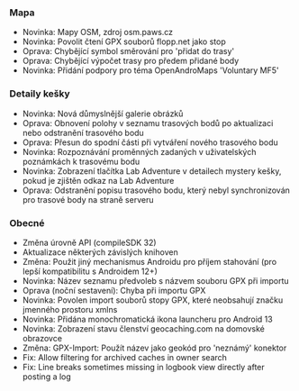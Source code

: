 ### Mapa
- Novinka: Mapy OSM, zdroj osm.paws.cz
- Novinka: Povolit čtení GPX souborů flopp.net jako stop
- Oprava: Chybějící symbol směrování pro 'přidat do trasy'
- Oprava: Chybějící výpočet trasy pro předem přidané body
- Novinka: Přidání podpory pro téma OpenAndroMaps 'Voluntary MF5'

### Detaily kešky
- Novinka: Nová důmyslnější galerie obrázků
- Oprava: Obnovení polohy v seznamu trasových bodů po aktualizaci nebo odstranění trasového bodu
- Oprava: Přesun do spodní části při vytváření nového trasového bodu
- Novinka: Rozpoznávání proměnných zadaných v uživatelských poznámkách k trasovému bodu
- Novinka: Zobrazení tlačítka Lab Adventure v detailech mystery kešky, pokud je zjištěn odkaz na Lab Adventure
- Oprava: Odstranění popisu trasového bodu, který nebyl synchronizován pro trasové body na straně serveru

### Obecné
- Změna úrovně API (compileSDK 32)
- Aktualizace některých závislých knihoven
- Změna: Použit jiný mechanismus Androidu pro příjem stahování (pro lepší kompatibilitu s Androidem 12+)
- Novinka: Název seznamu předvoleb s názvem souboru GPX při importu
- Oprava (noční sestavení): Chyba při importu GPX
- Novinka: Povolen import souborů stopy GPX, které neobsahují značku jmenného prostoru xmlns
- Novinka: Přidána monochromatická ikona launcheru pro Android 13
- Novinka: Zobrazení stavu členství geocaching.com na domovské obrazovce
- Změna: GPX-Import: Použít název jako geokód pro 'neznámý' konektor
- Fix: Allow filtering for archived caches in owner search
- Fix: Line breaks sometimes missing in logbook view directly after posting a log

